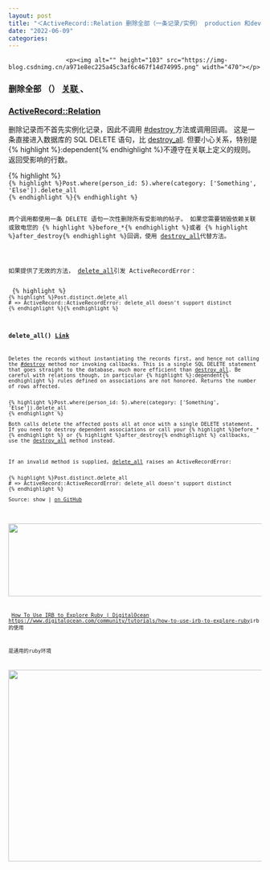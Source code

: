 ```yaml
---
layout: post
title: "＜ActiveRecord::Relation 删除全部（一条记录/实例） production 和development 日志的区分"
date: "2022-06-09"
categories: 
---
```


                    <p><img alt="" height="103" src="https://img-blog.csdnimg.cn/a971e8ec225a45c3af6c467f14d74995.png" width="470"></p> 
<h3 id="method-i-delete_all">
<strong>删除全部 </strong>（） <a class="permalink" href="#method-i-delete_all">关联 </a>、</h3> 
<h3><a href="https://api.rubyonrails.org/classes/ActiveRecord/Relation.html" title="ActiveRecord::Relation">ActiveRecord::Relation</a></h3> 
<div> 
 <p>删除记录而不首先实例化记录，因此不调用 <a href="https://api.rubyonrails.org/classes/ActiveRecord/Persistence.html#method-i-destroy" title="#destroy ">#destroy </a>方法或调用回调。 这是一条直接进入数据库的 SQL DELETE 语句，比 <a href="https://api.rubyonrails.org/classes/ActiveRecord/Relation.html#method-i-destroy_all" title="destroy_all">destroy_all</a>. 但要小心关系，特别是 {% highlight %}:dependent{% endhighlight %}不遵守在关联上定义的规则。 返回受影响的行数。</p> 
 {% highlight %}<code class="language-css">
{% highlight %}Post.where(person_id: 5).where(category: ['Something', 'Else']).delete_all
{% endhighlight %}{% endhighlight %} 
 <p>两个调用都使用一条 DELETE 语句一次性删除所有受影响的帖子。 如果您需要销毁依赖关联或致电您的 {% highlight %}before_*{% endhighlight %}或者 {% highlight %}after_destroy{% endhighlight %}回调，使用 <a href="https://api.rubyonrails.org/classes/ActiveRecord/Relation.html#method-i-destroy_all" title="destroy_all">destroy_all</a>代替方法。</p> 
 <p>如果提供了无效的方法， <a href="https://api.rubyonrails.org/classes/ActiveRecord/Relation.html#method-i-delete_all" title="delete_all">delete_all</a>引发 ActiveRecordError：</p> 
 {% highlight %}<code class="language-ruby">
{% highlight %}Post.distinct.delete_all
# =&gt; ActiveRecord::ActiveRecordError: delete_all doesn't support distinct
{% endhighlight %}{% endhighlight %} 
</div> 
<h3>
<strong>delete_all</strong>() <a href="https://api.rubyonrails.org/classes/ActiveRecord/Relation.html#method-i-delete_all" title="Link">Link</a>
</h3> 
<p>Deletes the records without instantiating the records first, and hence not calling the <a href="https://api.rubyonrails.org/classes/ActiveRecord/Persistence.html#method-i-destroy" title="#destroy">#destroy</a> method nor invoking callbacks. This is a single SQL DELETE statement that goes straight to the database, much more efficient than <a href="https://api.rubyonrails.org/classes/ActiveRecord/Relation.html#method-i-destroy_all" title="destroy_all">destroy_all</a>. Be careful with relations though, in particular {% highlight %}:dependent{% endhighlight %} rules defined on associations are not honored. Returns the number of rows affected.</p> 
{% highlight %}Post.where(person_id: 5).where(category: ['Something', 'Else']).delete_all
{% endhighlight %} 
<p>Both calls delete the affected posts all at once with a single DELETE statement. If you need to destroy dependent associations or call your {% highlight %}before_*{% endhighlight %} or {% highlight %}after_destroy{% endhighlight %} callbacks, use the <a href="https://api.rubyonrails.org/classes/ActiveRecord/Relation.html#method-i-destroy_all" title="destroy_all">destroy_all</a> method instead.</p> 
<p>If an invalid method is supplied, <a href="https://api.rubyonrails.org/classes/ActiveRecord/Relation.html#method-i-delete_all" title="delete_all">delete_all</a> raises an ActiveRecordError:</p> 
{% highlight %}Post.distinct.delete_all
# =&gt; ActiveRecord::ActiveRecordError: delete_all doesn't support distinct
{% endhighlight %} 
<p>Source: <a id="l_method-i-delete_all_source">show</a> | <a href="https://github.com/rails/rails/blob/3872bc0e54d32e8bf3a6299b0bfe173d94b072fc/activerecord/lib/active_record/relation.rb#L601" title="on GitHub">on GitHub</a></p> 
<p> <img alt="" height="145" src="https://img-blog.csdnimg.cn/768b149720ee46b6869cdff744b0ffbe.png" width="908"></p> 
<p> <a class="has-card" href="https://www.digitalocean.com/community/tutorials/how-to-use-irb-to-explore-ruby" title="How To Use IRB to Explore Ruby  | DigitalOcean"><span class="link-card-box"><span class="link-title">How To Use IRB to Explore Ruby | DigitalOcean</span><span class="link-link"><img alt="" class="link-link-icon" src="https://csdnimg.cn/release/blog_editor_html/release2.1.3/ckeditor/plugins/CsdnLink/icons/icon-default.png?t=M4AD">https://www.digitalocean.com/community/tutorials/how-to-use-irb-to-explore-ruby</span></span></a>irb 的使用</p> 
<p>是通用的ruby环境</p> 
<p><img alt="" height="381" src="https://img-blog.csdnimg.cn/e3e1f86f19994e948726b9af651ee14f.png" width="1200"></p>
                
